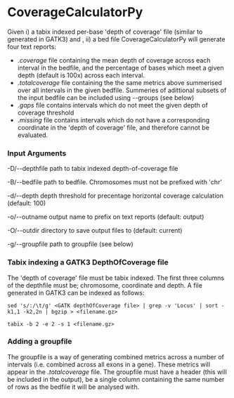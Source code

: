 # CoverageCalculatorPy

Given i) a tabix indexed per-base 'depth of coverage' file (similar to generated in GATK3) and , ii) a bed file CoverageCalculatorPy will generate four text reports:

 - *.coverage* file containing the mean depth of coverage across each interval in the bedfile, and the percentage of bases which meet a given depth (default is 100x) across each interval.
 - *.totalcoverage* file containing the the same metrics above summerised over all intervals in the given bedfile. Summeries of adittional subsets of the input bedfile can be included using --groups (see below)
 - *.gaps* file contains intervals which do not meet the given depth of coverage threshold
 - *.missing* file contains intervals which do not have a corresponding coordinate in the 'depth of coverage' file, and therefore cannot be evaluated.
 
### Input Arguments

-D/--depthfile
path to tabix indexed depth-of-coverage file
    
-B/--bedfile
    path to bedfile. Chromosomes must not be prefixed with 'chr'
    
-d/--depth
    depth threshold for precentage horizontal coverage calculation (default: 100)
    
-o/--outname
    output name to prefix on text reports (default: output)
    
-O/--outdir
    directory to save output files to (default: current)
    
-g/--groupfile
    path to groupfile (see below)


### Tabix indexing a GATK3 DepthOfCoverage file

The 'depth of coverage' file must be tabix indexed. The first three columns of the depthfile must be; chromosome, coordinate and depth. A file generated in GATK3 can be indexed as follows:

```
sed 's/:/\t/g' <GATK depthOfCoverage file> | grep -v 'Locus' | sort -k1,1 -k2,2n | bgzip > <filename.gz>

tabix -b 2 -e 2 -s 1 <filename.gz> 
```
### Adding a groupfile

The groupfile is a way of generating combined metrics across a number of intervals (i.e. combined across all exons in a gene). These metrics will appear in the *.totalcoverage* file. The groupfile must have a header (this will be included in the output), be a single column containing the same number of rows as the bedfile it will be analysed with.
